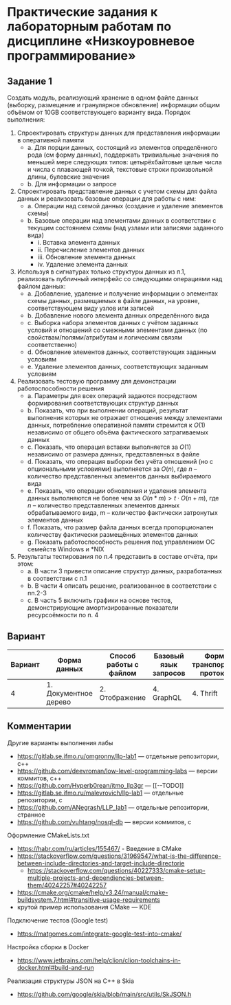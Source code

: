 # Практические задания к лабораторным работам по дисциплине «Низкоуровневое программирование»

## Задание 1

Создать модуль, реализующий хранение в одном файле данных (выборку, размещение и гранулярное
обновление) информации общим объёмом от 10GB соответствующего варианту вида.
Порядок выполнения:
1. Спроектировать структуры данных для представления информации в оперативной памяти
   - a. Для порции данных, состоящий из элементов определённого рода (см форму данных),
   поддержать тривиальные значения по меньшей мере следующих типов: цетырёхбайтовые
   целые числа и числа с плавающей точкой, текстовые строки произвольной длины, булевские
   значения
   - b. Для информации о запросе
2. Спроектировать представление данных с учетом схемы для файла данных и реализовать базовые
   операции для работы с ним:
   - a. Операции над схемой данных (создание и удаление элементов схемы)
   - b. Базовые операции над элементами данных в соответствии с текущим состоянием схемы (над
   узлами или записями заданного вида)
       - i. Вставка элемента данных
       - ii. Перечисление элементов данных
       - iii. Обновление элемента данных
       - iv. Удаление элемента данных
3. Используя в сигнатурах только структуры данных из п.1, реализовать публичный интерфейс со
   следующими операциями над файлом данных:
   - a. Добавление, удаление и получение информации о элементах схемы данных, размещаемых в
   файле данных, на уровне, соответствующем виду узлов или записей
   - b. Добавление нового элемента данных определённого вида
   - c. Выборка набора элементов данных с учётом заданных условий и отношений со смежными
   элементами данных (по свойствам/полями/атрибутам и логическим связям соответственно)
   - d. Обновление элементов данных, соответствующих заданным условиям
   - e. Удаление элементов данных, соответствующих заданным условиям
4. Реализовать тестовую программу для демонстрации работоспособности решения
   - a. Параметры для всех операций задаются посредством формирования соответствующих структур
   данных
   - b. Показать, что при выполнении операций, результат выполнения которых не отражает
   отношения между элементами данных, потребление оперативной памяти стремится к $O(1)$
   независимо от общего объёма фактического затрагиваемых данных
   - c. Показать, что операция вставки выполняется за $O(1)$ независимо от размера данных,
   представленных в файле
   - d. Показать, что операция выборки без учёта отношений (но с опциональными условиями)
   выполняется за $O(n)$, где $n$ – количество представленных элементов данных выбираемого вида
   - e. Показать, что операции обновления и удаления элемента данных выполняются не более чем за
   $O(n*m) > t \cdot O(n+m)$, где $n$ – количество представленных элементов данных обрабатываемого
   вида, m – количество фактически затронутых элементов данных
   - f. Показать, что размер файла данных всегда пропорционален количеству фактически
   размещённых элементов данных
   - g. Показать работоспособность решения под управлением ОС семейств Windows и *NIX
5. Результаты тестирования по п.4 представить в составе отчёта, при этом:
   - a. В части 3 привести описание структур данных, разработанных в соответствии с п.1
   - b. В части 4 описать решение, реализованное в соответствии с пп.2-3
   - c. В часть 5 включить графики на основе тестов, демонстрирующие амортизированные показатели
   ресурсоёмкости по п. 4

## Вариант 

| Вариант | Форма данных          | Способ работы с файлом | Базовый язык запросов | Формат транспортного протокола | UI API |
|---------|-----------------------|------------------------|-----------------------|--------------------------------|--------|
| 4       | 1. Документное дерево | 2. Отображение         | 4. GraphQL            | 4. Thrift                      | 4      |

## Комментарии

Другие варианты выполнения лабы

- https://gitlab.se.ifmo.ru/omgronny/llp-lab1 — отдельные репозитории, c++
- https://github.com/deevroman/low-level-programming-labs — версии коммитов, c++
- https://github.com/Hyperb0rean/itmo_llp3gr — [[--TODO]]
- https://gitlab.se.ifmo.ru/malevrovich/llp-lab1 — отдельные репозитории, с
- https://github.com/ANegrash/LLP_lab1 — отдельные репозитории, странное
- https://github.com/vuhtang/nosql-db ― версии коммитов, с

Оформление CMakeLists.txt

- https://habr.com/ru/articles/155467/ - Введение в CMake
- https://stackoverflow.com/questions/31969547/what-is-the-difference-between-include-directories-and-target-include-directorie
   - https://stackoverflow.com/questions/40227333/cmake-setup-multiple-projects-and-dependiencies-between-them/40242257#40242257
- https://cmake.org/cmake/help/v3.24/manual/cmake-buildsystem.7.html#transitive-usage-requirements
- крутой пример использования CMake — KDE

Подключение тестов (Google test)

- https://matgomes.com/integrate-google-test-into-cmake/

Настройка сборки в Docker 

- https://www.jetbrains.com/help/clion/clion-toolchains-in-docker.html#build-and-run

Реализация структуры JSON на C++ в Skia

- https://github.com/google/skia/blob/main/src/utils/SkJSON.h
